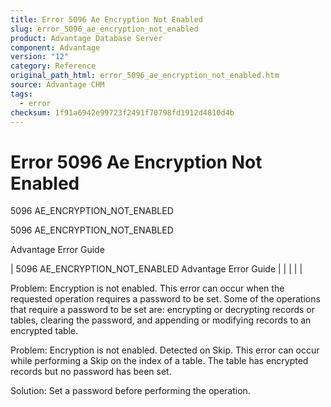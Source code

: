 ```yaml
---
title: Error 5096 Ae Encryption Not Enabled
slug: error_5096_ae_encryption_not_enabled
product: Advantage Database Server
component: Advantage
version: "12"
category: Reference
original_path_html: error_5096_ae_encryption_not_enabled.htm
source: Advantage CHM
tags:
  - error
checksum: 1f91a6942e99723f2491f70798fd1912d4810d4b
---
```


# Error 5096 Ae Encryption Not Enabled

5096 AE\_ENCRYPTION\_NOT\_ENABLED

5096 AE\_ENCRYPTION\_NOT\_ENABLED

Advantage Error Guide

| 5096 AE\_ENCRYPTION\_NOT\_ENABLED  Advantage Error Guide |  |  |  |  |

Problem: Encryption is not enabled. This error can occur when the requested operation requires a password to be set. Some of the operations that require a password to be set are: encrypting or decrypting records or tables, clearing the password, and appending or modifying records to an encrypted table.

Problem: Encryption is not enabled. Detected on Skip. This error can occur while performing a Skip on the index of a table. The table has encrypted records but no password has been set.

Solution: Set a password before performing the operation.
